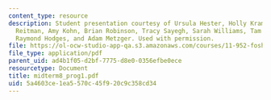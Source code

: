 ```yaml
---
content_type: resource
description: Student presentation courtesy of Ursula Hester, Holly Krambeck, Alexandra
  Reitman, Amy Kohn, Brian Robinson, Tracy Sayegh, Sarah Williams, Tam Doan, Hao Tian,
  Raymond Hodges, and Adam Metzger. Used with permission.
file: https://ol-ocw-studio-app-qa.s3.amazonaws.com/courses/11-952-foshan-china-workshop-spring-2004/5a4603ce1ea5570c45f920c9c358cd34_midterm8_prog1.pdf
file_type: application/pdf
parent_uid: ad4b1f05-d2bf-7775-d8e0-0356efbe0ece
resourcetype: Document
title: midterm8_prog1.pdf
uid: 5a4603ce-1ea5-570c-45f9-20c9c358cd34
---
```

